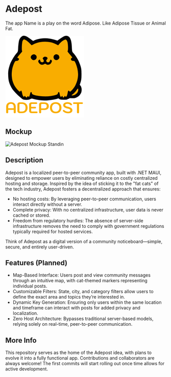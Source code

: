 # Adepost
The app Name is a play on the word Adipose. Like Adipose Tissue or Animal Fat.

![Adepost Fat Cat Logo](Logo.png)
## Mockup
![Adepost Mockup Standin](Mockup.png)
## Description
Adepost is a localized peer-to-peer community app, built with .NET MAUI, designed to empower users by eliminating reliance on costly centralized hosting and storage. Inspired by the idea of sticking it to the "fat cats" of the tech industry, Adepost fosters a decentralized approach that ensures:
- No hosting costs: By leveraging peer-to-peer communication, users interact directly without a server.
- Complete privacy: With no centralized infrastructure, user data is never cached or stored.
- Freedom from regulatory hurdles: The absence of server-side infrastructure removes the need to comply with government regulations typically required for hosted services.

Think of Adepost as a digital version of a community noticeboard—simple, secure, and entirely user-driven.
## Features (Planned)
- Map-Based Interface: Users post and view community messages through an intuitive map, with cat-themed markers representing individual posts.
- Customizable Filters: State, city, and category filters allow users to define the exact area and topics they’re interested in.
- Dynamic Key Generation: Ensuring only users within the same location and timeframe can interact with posts for added privacy and localization.
- Zero Host Architecture: Bypasses traditional server-based models, relying solely on real-time, peer-to-peer communication.

## More Info
This repository serves as the home of the Adepost idea, with plans to evolve it into a fully functional app. Contributions and collaborators are always welcome! The first commits will start rolling out once time allows for active development.

